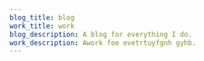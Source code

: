 ```yaml
---
blog_title: blog
work_title: work 
blog_description: A blog for everything I do.
work_description: Awork foe evetrtuyfgnh gyhb.
---
```

